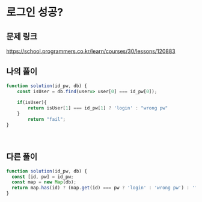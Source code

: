 # 로그인 성공?

## 문제 링크

https://school.programmers.co.kr/learn/courses/30/lessons/120883
<br>

## 나의 풀이

```js
function solution(id_pw, db) {
    const isUser = db.find(user=> user[0] === id_pw[0]);
  
    if(isUser){
        return isUser[1] === id_pw[1] ? 'login' : "wrong pw"
    }
        return "fail"; 
}
```
<br>

## 다른 풀이

```js
function solution(id_pw, db) {
  const [id, pw] = id_pw;
  const map = new Map(db);
  return map.has(id) ? (map.get(id) === pw ? 'login' : 'wrong pw') : 'fail';
}
```